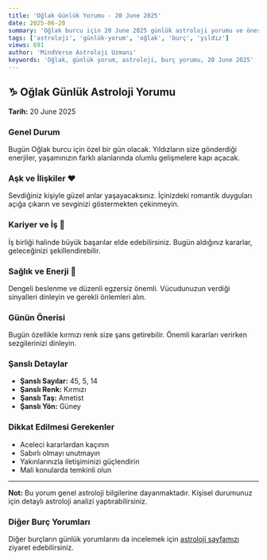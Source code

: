 ```yaml
---
title: 'Oğlak Günlük Yorumu - 20 June 2025'
date: 2025-06-20
summary: 'Oğlak burcu için 20 June 2025 günlük astroloji yorumu ve önerileri.'
tags: ['astroloji', 'günlük-yorum', 'oğlak', 'burç', 'yıldız']
views: 691
author: 'MindVerse Astroloji Uzmanı'
keywords: 'Oğlak, günlük yorum, astroloji, burç yorumu, 20 June 2025'
---
```


## ♑ Oğlak Günlük Astroloji Yorumu

**Tarih:** 20 June 2025

### Genel Durum

Bugün Oğlak burcu için özel bir gün olacak. Yıldızların size gönderdiği enerjiler, yaşamınızın farklı alanlarında olumlu gelişmelere kapı açacak.

### Aşk ve İlişkiler ❤️

Sevdiğiniz kişiyle güzel anlar yaşayacaksınız. İçinizdeki romantik duyguları açığa çıkarın ve sevginizi göstermekten çekinmeyin.

### Kariyer ve İş 💼

İş birliği halinde büyük başarılar elde edebilirsiniz. Bugün aldığınız kararlar, geleceğinizi şekillendirebilir.

### Sağlık ve Enerji 🌟

Dengeli beslenme ve düzenli egzersiz önemli. Vücudunuzun verdiği sinyalleri dinleyin ve gerekli önlemleri alın.

### Günün Önerisi

Bugün özellikle kırmızı renk size şans getirebilir. Önemli kararları verirken sezgilerinizi dinleyin.

### Şanslı Detaylar

- **Şanslı Sayılar:** 45, 5, 14
- **Şanslı Renk:** Kırmızı
- **Şanslı Taş:** Ametist
- **Şanslı Yön:** Güney

### Dikkat Edilmesi Gerekenler

- Aceleci kararlardan kaçının
- Sabırlı olmayı unutmayın
- Yakınlarınızla iletişiminizi güçlendirin
- Mali konularda temkinli olun

---

**Not:** Bu yorum genel astroloji bilgilerine dayanmaktadır. Kişisel durumunuz için detaylı astroloji analizi yaptırabilirsiniz.

### Diğer Burç Yorumları

Diğer burçların günlük yorumlarını da incelemek için [astroloji sayfamızı](/astrology) ziyaret edebilirsiniz.
